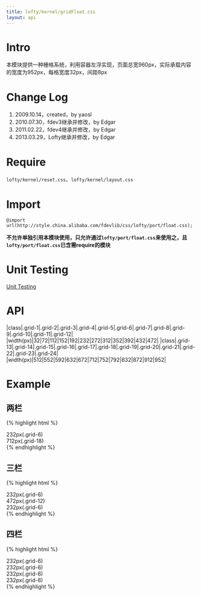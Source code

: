 ```yaml
---
title: lofty/kernel/gridFloat.css
layout: api
---
```


# Intro

本模块提供一种栅格系统，利用容器左浮实现，页面总宽960px，实际承载内容的宽度为952px，每格宽度32px，间距8px

# Change Log

1. 2009.10.14，created，by yaosl
1. 2010.07.30，fdev3继承并修改，by Edgar
1. 2011.02.22，fdev4继承并修改，by Edgar
1. 2013.03.29，Lofty继承并修改，by Edgar

# Require

`lofty/kernel/reset.css`、`lofty/kernel/layout.css`

# Import

    @import url(http://style.china.alibaba.com/fdevlib/css/lofty/port/float.css);

**不允许单独引用本模块使用，只允许通过`lofty/port/float.css`来使用之，且`lofty/port/float.css`已含需require的模块**

# Unit Testing

[Unit Testing](/tests/specs/kernel/grid-float/render.html)

# API

|class|.grid-1|.grid-2|.grid-3|.grid-4|.grid-5|.grid-6|.grid-7|.grid-8|.grid-9|.grid-10|.grid-11|.grid-12|
|width(px)|32|72|112|152|192|232|272|312|352|392|432|472|
|class|.grid-13|.grid-14|.grid-15|.grid-16|.grid-17|.grid-18|.grid-19|.grid-20|.grid-21|.grid-22|.grid-23|.grid-24|
|width(px)|512|552|592|632|672|712|752|792|832|872|912|952|

# Example

<script type="text/resource">
    <link href="/src/port/float.css" rel="stylesheet"/>
    <style>
    .layout div{ text-align: center; }
    .grid-6{ background: pink; }
    .grid-12,
    .grid-18{ background: gold; }
    </style>
</script>

## 两栏

{% highlight html %}
<div class="layout">
    <div class="grid-6">232px(.grid-6)</div>
    <div class="grid-18 grid-fixed">712px(.grid-18)</div>
</div>
{% endhighlight %}

<div class="demo">
    <script type="text/template" data-height="18px">
        <div class="w942">
            <div class="layout">
                <div class="grid-6">232px(.grid-6)</div>
                <div class="grid-18 grid-fixed">712px(.grid-18)</div>
            </div>
        </div>
    </script>
</div>

## 三栏

{% highlight html %}
<div class="layout">
    <div class="grid-6">232px(.grid-6)</div>
    <div class="grid-12">472px(.grid-12)</div>
    <div class="grid-6 grid-fixed">232px(.grid-6)</div>
</div>
{% endhighlight %}

<div class="demo">
    <script type="text/template" data-height="18px">
        <div class="screen">
            <div class="layout">
                <div class="grid-6">232px(.grid-6)</div>
                <div class="grid-12">472px(.grid-12)</div>
                <div class="grid-6 grid-fixed">232px(.grid-6)</div>
            </div>
        </div>
    </script>
</div>

## 四栏

{% highlight html %}
<div class="layout">
    <div class="grid-6">232px(.grid-6)</div>
    <div class="grid-6">232px(.grid-6)</div>
    <div class="grid-6">232px(.grid-6)</div>
    <div class="grid-6 grid-fixed">232px(.grid-6)</div>
</div>
{% endhighlight %}

<div class="demo">
    <script type="text/template" data-height="18px">
        <div class="screen">
            <div class="layout">
                <div class="grid-6">232px(.grid-6)</div>
                <div class="grid-6">232px(.grid-6)</div>
                <div class="grid-6">232px(.grid-6)</div>
                <div class="grid-6 grid-fixed">232px(.grid-6)</div>
            </div>
        </div>
    </script>
</div>

